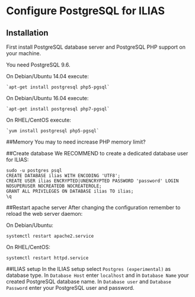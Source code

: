 # Configure PostgreSQL for ILIAS
## Installation
First install PostgreSQL database server and PostgreSQL PHP support on your machine.

You need PostgreSQL 9.6.

On Debian/Ubuntu 14.04 execute:
```
`apt-get install postgresql php5-pgsql`
```

On Debian/Ubuntu 16.04 execute:
```
`apt-get install postgresql php7-pgsql`
```

On RHEL/CentOS execute:
```
`yum install postgresql php5-pgsql`
```

##Memory
You may to need increase PHP memory limit?

##Create database
We RECOMMEND to create a dedicated database user for ILIAS:

```
sudo -u postgres psql
CREATE DATABASE ilias WITH ENCODING 'UTF8';
CREATE USER ilias ENCRYPTED|UNENCRYPTED PASSWORD 'password' LOGIN NOSUPERUSER NOCREATEDB NOCREATEROLE;
GRANT ALL PRIVILEGES ON DATABASE ilias TO ilias;
\q
```

##Restart apache server
After changing the configuration remember to reload the web server daemon:

On Debian/Ubuntu: 
```
systemctl restart apache2.service
```

On RHEL/CentOS: 
```
systemctl restart httpd.service
```

##ILIAS setup
In the ILIAS setup select `Postgres (experimental)` as database type.
In `Database Host` enter `localhost` and in `Database Name` your created PostgreSQL database name.
In `Database user` and `Database Password` enter your PostgreSQL user and password.

